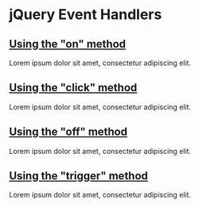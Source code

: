 # jQuery Event Handlers

## [Using the "on" method](#on)

Lorem ipsum dolor sit amet, consectetur adipiscing elit.

## [Using the "click" method](#click)

Lorem ipsum dolor sit amet, consectetur adipiscing elit.

## [Using the "off" method](#off)

Lorem ipsum dolor sit amet, consectetur adipiscing elit.

## [Using the "trigger" method](#trigger)

Lorem ipsum dolor sit amet, consectetur adipiscing elit.
